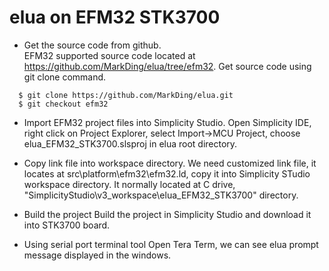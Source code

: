 elua on EFM32 STK3700
==============================

* Get the source code from github. \
  EFM32 supported source code located at https://github.com/MarkDing/elua/tree/efm32. Get source code using git clone command. 
```
  $ git clone https://github.com/MarkDing/elua.git
  $ git checkout efm32
```

* Import EFM32 project files into Simplicity Studio.
  Open Simplicity IDE, right click on Project Explorer, select Import->MCU Project, choose elua_EFM32_STK3700.slsproj in elua root directory. 

* Copy link file into workspace directory.
  We need customized link file, it locates at src\platform\efm32\efm32.ld, copy it into Simplicity STudio workspace directory. It normally located at C drive, "SimplicityStudio\v3_workspace\elua_EFM32_STK3700" directory. 

* Build the project
  Build the project in Simplicity Studio and download it into STK3700 board.

* Using serial port terminal tool
 Open Tera Term, we can see elua prompt message displayed in the windows. 
